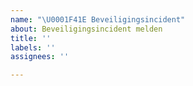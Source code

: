 ```yaml
---
name: "\U0001F41E Beveiligingsincident"
about: Beveiligingsincident melden
title: ''
labels: ''
assignees: ''

---
```



